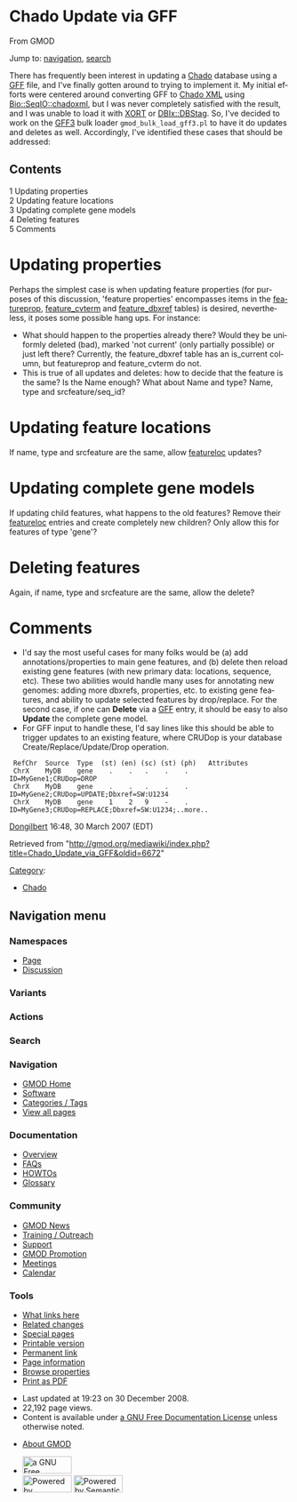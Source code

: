 <div id="mw-page-base" class="noprint">

</div>

<div id="mw-head-base" class="noprint">

</div>

<div id="content" class="mw-body" role="main">

<span id="top"></span>

<div id="mw-js-message" style="display:none;">

</div>



# <span dir="auto">Chado Update via GFF</span>

<div id="bodyContent">

<div id="siteSub">

From GMOD

</div>

<div id="contentSub">

</div>

<div id="jump-to-nav" class="mw-jump">

Jump to: [navigation](#mw-navigation), [search](#p-search)

</div>

<div id="mw-content-text" class="mw-content-ltr" lang="en" dir="ltr">

There has frequently been interest in updating a
<a href="Chado" class="mw-redirect" title="Chado">Chado</a> database
using a [GFF](GFF "GFF") file, and I've finally gotten around to trying
to implement it. My initial efforts were centered around converting GFF
to [Chado XML](Chado_XML "Chado XML") using
<a href="http://bioperl.org/wiki/Module:Bio::SeqIO::chadoxml"
class="external text" rel="nofollow">Bio::SeqIO::chadoxml</a>, but I was
never completely satisfied with the result, and I was unable to load it
with [XORT](XORT.1 "XORT") or
<a href="http://search.cpan.org/perldoc?DBIx::DBStag"
class="external text" rel="nofollow">DBIx::DBStag</a>. So, I've decided
to work on the [GFF3](GFF3 "GFF3") bulk loader `gmod_bulk_load_gff3.pl`
to have it do updates and deletes as well. Accordingly, I've identified
these cases that should be addressed:

<div id="toc" class="toc">

<div id="toctitle">

## Contents

</div>

- [<span class="tocnumber">1</span> <span class="toctext">Updating
  properties</span>](#Updating_properties)
- [<span class="tocnumber">2</span> <span class="toctext">Updating
  feature locations</span>](#Updating_feature_locations)
- [<span class="tocnumber">3</span> <span class="toctext">Updating
  complete gene models</span>](#Updating_complete_gene_models)
- [<span class="tocnumber">4</span> <span class="toctext">Deleting
  features</span>](#Deleting_features)
- [<span class="tocnumber">5</span>
  <span class="toctext">Comments</span>](#Comments)

</div>

# <span id="Updating_properties" class="mw-headline">Updating properties</span>

Perhaps the simplest case is when updating feature properties (for
purposes of this discussion, 'feature properties' encompasses items in
the
[featureprop](Chado_Sequence_Module#Table:_featureprop "Chado Sequence Module"),
[feature_cvterm](Chado_Sequence_Module#Table:_feature_cvterm "Chado Sequence Module")
and
[feature_dbxref](Chado_Sequence_Module#Table:_feature_dbxref "Chado Sequence Module")
tables) is desired, nevertheless, it poses some possible hang ups. For
instance:

- What should happen to the properties already there? Would they be
  uniformly deleted (bad), marked 'not current' (only partially
  possible) or just left there? Currently, the feature_dbxref table has
  an is_current column, but featureprop and feature_cvterm do not.
- This is true of all updates and deletes: how to decide that the
  feature is the same? Is the Name enough? What about Name and type?
  Name, type and srcfeature/seq_id?

# <span id="Updating_feature_locations" class="mw-headline">Updating feature locations</span>

If name, type and srcfeature are the same, allow
[featureloc](Chado_Sequence_Module#Table:_featureloc "Chado Sequence Module")
updates?

# <span id="Updating_complete_gene_models" class="mw-headline">Updating complete gene models</span>

If updating child features, what happens to the old features? Remove
their
[featureloc](Chado_Sequence_Module#Table:_featureloc "Chado Sequence Module")
entries and create completely new children? Only allow this for features
of type 'gene'?

# <span id="Deleting_features" class="mw-headline">Deleting features</span>

Again, if name, type and srcfeature are the same, allow the delete?

# <span id="Comments" class="mw-headline">Comments</span>

- I'd say the most useful cases for many folks would be (a) add
  annotations/properties to main gene features, and (b) delete then
  reload existing gene features (with new primary data: locations,
  sequence, etc). These two abilities would handle many uses for
  annotating new genomes: adding more dbxrefs, properties, etc. to
  existing gene features, and ability to update selected features by
  drop/replace. For the second case, if one can **Delete** via a
  [GFF](GFF "GFF") entry, it should be easy to also **Update** the
  complete gene model.
- For GFF input to handle these, I'd say lines like this should be able
  to trigger updates to an existing feature, where CRUDop is your
  database Create/Replace/Update/Drop operation.

<!-- -->

     RefChr  Source  Type  (st) (en) (sc) (st) (ph)   Attributes
     ChrX    MyDB    gene    .    .   .    .    .      ID=MyGene1;CRUDop=DROP
     ChrX    MyDB    gene    .    .   .    .    .      ID=MyGene2;CRUDop=UPDATE;Dbxref=SW:U1234
     ChrX    MyDB    gene    1    2   9    -    .      ID=MyGene3;CRUDop=REPLACE;Dbxref=SW:U1234;..more..

[Dongilbert](User:Dongilbert "User:Dongilbert") 16:48, 30 March 2007
(EDT)

</div>

<div class="printfooter">

Retrieved from
"<http://gmod.org/mediawiki/index.php?title=Chado_Update_via_GFF&oldid=6672>"

</div>

<div id="catlinks" class="catlinks">

<div id="mw-normal-catlinks" class="mw-normal-catlinks">

[Category](Special:Categories "Special:Categories"):

- [Chado](Category:Chado "Category:Chado")

</div>

</div>

<div class="visualClear">

</div>

</div>

</div>

<div id="mw-navigation">

## Navigation menu

<div id="mw-head">



<div id="left-navigation">

<div id="p-namespaces" class="vectorTabs" role="navigation"
aria-labelledby="p-namespaces-label">

### Namespaces

- <span id="ca-nstab-main"><a href="Chado_Update_via_GFF" accesskey="c"
  title="View the content page [c]">Page</a></span>
- <span id="ca-talk"><a
  href="http://gmod.org/mediawiki/index.php?title=Talk:Chado_Update_via_GFF&amp;action=edit&amp;redlink=1"
  accesskey="t"
  title="Discussion about the content page [t]">Discussion</a></span>

</div>

<div id="p-variants" class="vectorMenu emptyPortlet" role="navigation"
aria-labelledby="p-variants-label">

### 

### Variants[](#)

<div class="menu">

</div>

</div>

</div>

<div id="right-navigation">



<div id="p-cactions" class="vectorMenu emptyPortlet" role="navigation"
aria-labelledby="p-cactions-label">

### Actions[](#)

<div class="menu">

</div>

</div>

<div id="p-search" role="search">

### Search

<div id="simpleSearch">

</div>

</div>

</div>

</div>

<div id="mw-panel">

<div id="p-logo" role="banner">

<a href="Main_Page"
style="background-image: url(../images/GMOD-cogs.png);"
title="Visit the main page"></a>

</div>

<div id="p-Navigation" class="portal" role="navigation"
aria-labelledby="p-Navigation-label">

### Navigation

<div class="body">

- <span id="n-GMOD-Home">[GMOD Home](Main_Page)</span>
- <span id="n-Software">[Software](GMOD_Components)</span>
- <span id="n-Categories-.2F-Tags">[Categories /
  Tags](Categories)</span>
- <span id="n-View-all-pages">[View all pages](Special:AllPages)</span>

</div>

</div>

<div id="p-Documentation" class="portal" role="navigation"
aria-labelledby="p-Documentation-label">

### Documentation

<div class="body">

- <span id="n-Overview">[Overview](Overview)</span>
- <span id="n-FAQs">[FAQs](Category:FAQ)</span>
- <span id="n-HOWTOs">[HOWTOs](Category:HOWTO)</span>
- <span id="n-Glossary">[Glossary](Glossary)</span>

</div>

</div>

<div id="p-Community" class="portal" role="navigation"
aria-labelledby="p-Community-label">

### Community

<div class="body">

- <span id="n-GMOD-News">[GMOD News](GMOD_News)</span>
- <span id="n-Training-.2F-Outreach">[Training /
  Outreach](Training_and_Outreach)</span>
- <span id="n-Support">[Support](Support)</span>
- <span id="n-GMOD-Promotion">[GMOD Promotion](GMOD_Promotion)</span>
- <span id="n-Meetings">[Meetings](Meetings)</span>
- <span id="n-Calendar">[Calendar](Calendar)</span>

</div>

</div>

<div id="p-tb" class="portal" role="navigation"
aria-labelledby="p-tb-label">

### Tools

<div class="body">

- <span id="t-whatlinkshere"><a href="Special:WhatLinksHere/Chado_Update_via_GFF" accesskey="j"
  title="A list of all wiki pages that link here [j]">What links here</a></span>
- <span id="t-recentchangeslinked"><a href="Special:RecentChangesLinked/Chado_Update_via_GFF" accesskey="k"
  title="Recent changes in pages linked from this page [k]">Related
  changes</a></span>
- <span id="t-specialpages"><a href="Special:SpecialPages" accesskey="q"
  title="A list of all special pages [q]">Special pages</a></span>
- <span id="t-print"><a
  href="http://gmod.org/mediawiki/index.php?title=Chado_Update_via_GFF&amp;printable=yes"
  rel="alternate" accesskey="p"
  title="Printable version of this page [p]">Printable version</a></span>
- <span id="t-permalink">[Permanent
  link](http://gmod.org/mediawiki/index.php?title=Chado_Update_via_GFF&oldid=6672 "Permanent link to this revision of the page")</span>
- <span id="t-info">[Page
  information](http://gmod.org/mediawiki/index.php?title=Chado_Update_via_GFF&action=info)</span>
- <span id="t-smwbrowselink"><a href="Special:Browse/Chado_Update_via_GFF" rel="smw-browse">Browse
  properties</a></span>
- <span id="t-pdf">[Print as
  PDF](http://gmod.org/mediawiki/index.php?title=Special:PdfPrint&page=Chado_Update_via_GFF)</span>

</div>

</div>

</div>

</div>

<div id="footer" role="contentinfo">

- <span id="footer-info-lastmod">Last updated at 19:23 on 30 December
  2008.</span>
- <span id="footer-info-viewcount">22,192 page views.</span>
- <span id="footer-info-copyright">Content is available under
  <a href="http://www.gnu.org/licenses/fdl-1.3.html" class="external"
  rel="nofollow">a GNU Free Documentation License</a> unless otherwise
  noted.</span>

<!-- -->

- <span id="footer-places-about">[About
  GMOD](GMOD:About "GMOD:About")</span>

<!-- -->

- <span id="footer-copyrightico">[<img src="http://www.gnu.org/graphics/gfdl-logo-small.png" width="88"
  height="31" alt="a GNU Free Documentation License" />](http://www.gnu.org/licenses/fdl-1.3.html)</span>
- <span id="footer-poweredbyico">[<img
  src="../mediawiki/skins/common/images/poweredby_mediawiki_88x31.png"
  width="88" height="31" alt="Powered by MediaWiki" />](http://www.mediawiki.org/)
  [<img
  src="../mediawiki/extensions/SemanticMediaWiki/resources/images/smw_button.png"
  width="88" height="31" alt="Powered by Semantic MediaWiki" />](https://www.semantic-mediawiki.org/wiki/Semantic_MediaWiki)</span>

<div style="clear:both">

</div>

</div>
